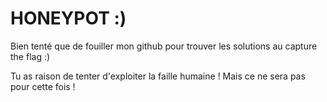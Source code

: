 # HONEYPOT :)

Bien tenté que de fouiller mon github pour trouver les solutions au capture the flag :)

Tu as raison de tenter d'exploiter la faille humaine ! Mais ce ne sera pas pour cette fois !
